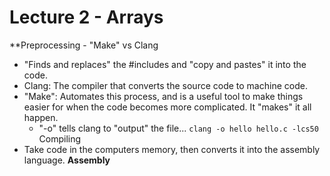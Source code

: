 # Lecture 2 - Arrays

**Preprocessing - "Make" vs Clang
- "Finds and replaces" the #includes and "copy and pastes" it into the code.
- Clang: The compiler that converts the source code to machine code.
- "Make": Automates this process, and is a useful tool to make things easier for when the code becomes more complicated. It "makes" it all happen.
  - "-o" tells clang to "output" the file... ```clang -o hello hello.c -lcs50```
Compiling
- Take code in the computers memory, then converts it into the assembly language.
**Assembly**
